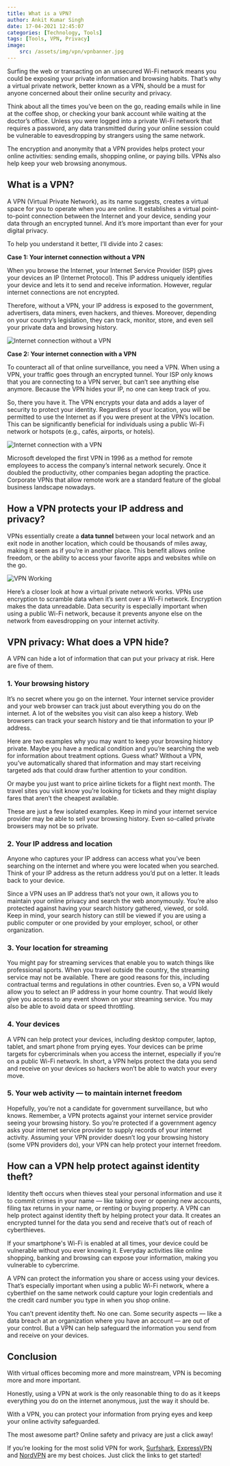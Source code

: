 ```yaml
---
title: What is a VPN?
author: Ankit Kumar Singh
date: 17-04-2021 12:45:07
categories: [Technology, Tools]
tags: [Tools, VPN, Privacy]
image:
    src: /assets/img/vpn/vpnbanner.jpg
---
```


Surfing the web or transacting on an unsecured Wi-Fi network means you could be exposing your private information and browsing habits. That’s why a virtual private network, better known as a VPN, should be a must for anyone concerned about their online security and privacy.

Think about all the times you’ve been on the go, reading emails while in line at the coffee shop, or checking your bank account while waiting at the doctor’s office. Unless you were logged into a private Wi-Fi network that requires a password, any data transmitted during your online session could be vulnerable to eavesdropping by strangers using the same network.

The encryption and anonymity that a VPN provides helps protect your online activities: sending emails, shopping online, or paying bills. VPNs also help keep your web browsing anonymous.

## What is a VPN?

A VPN (Virtual Private Network), as its name suggests, creates a virtual space for you to operate when you are online. It establishes a virtual point-to-point connection between the Internet and your device, sending your data through an encrypted tunnel. And it’s more important than ever for your digital privacy.

To help you understand it better, I’ll divide into 2 cases:

**Case 1: Your internet connection without a VPN**

When you browse the Internet, your Internet Service Provider (ISP) gives your devices an IP (Internet Protocol). This IP address uniquely identifies your device and lets it to send and receive information. However, regular internet connections are not encrypted.

Therefore, without a VPN, your IP address is exposed to the government, advertisers, data miners, even hackers, and thieves. Moreover, depending on your country’s legislation, they can track, monitor, store, and even sell your private data and browsing history.

![Internet connection without a VPN](/assets/img/vpn/internetwithoutvpn.jpg)

**Case 2: Your internet connection with a VPN**

To counteract all of that online surveillance, you need a VPN. When using a VPN, your traffic goes through an encrypted tunnel. Your ISP only knows that you are connecting to a VPN server, but can’t see anything else anymore. Because the VPN hides your IP, no one can keep track of you.

So, there you have it. The VPN encrypts your data and adds a layer of security to protect your identity. Regardless of your location, you will be permitted to use the Internet as if you were present at the VPN’s location. This can be significantly beneficial for individuals using a public Wi-Fi network or hotspots (e.g., cafés, airports, or hotels).

![Internet connection with a VPN](/assets/img/vpn/internetwithvpn.jpg)

Microsoft developed the first VPN in 1996 as a method for remote employees to access the company’s internal network securely. Once it doubled the productivity, other companies began adopting the practice. Corporate VPNs that allow remote work are a standard feature of the global business landscape nowadays.

## How a VPN protects your IP address and privacy?

VPNs essentially create a **data tunnel** between your local network and an exit node in another location, which could be thousands of miles away, making it seem as if you’re in another place. This benefit allows online freedom, or the ability to access your favorite apps and websites while on the go.

![VPN Working](/assets/img/vpn/vpnworking.png)

Here’s a closer look at how a virtual private network works. VPNs use encryption to scramble data when it’s sent over a Wi-Fi network. Encryption makes the data unreadable. Data security is especially important when using a public Wi-Fi network, because it prevents anyone else on the network from eavesdropping on your internet activity.

## VPN privacy: What does a VPN hide?

A VPN can hide a lot of information that can put your privacy at risk. Here are five of them.

### 1. Your browsing history

It’s no secret where you go on the internet. Your internet service provider and your web browser can track just about everything you do on the internet. A lot of the websites you visit can also keep a history. Web browsers can track your search history and tie that information to your IP address.

Here are two examples why you may want to keep your browsing history private. Maybe you have a medical condition and you’re searching the web for information about treatment options. Guess what? Without a VPN, you’ve automatically shared that information and may start receiving targeted ads that could draw further attention to your condition.

Or maybe you just want to price airline tickets for a flight next month. The travel sites you visit know you’re looking for tickets and they might display fares that aren’t the cheapest available.

These are just a few isolated examples. Keep in mind your internet service provider may be able to sell your browsing history. Even so-called private browsers may not be so private.

### 2. Your IP address and location

Anyone who captures your IP address can access what you’ve been searching on the internet and where you were located when you searched. Think of your IP address as the return address you’d put on a letter. It leads back to your device.

Since a VPN uses an IP address that’s not your own, it allows you to maintain your online privacy and search the web anonymously. You’re also protected against having your search history gathered, viewed, or sold. Keep in mind, your search history can still be viewed if you are using a public computer or one provided by your employer, school, or other organization.

### 3. Your location for streaming

You might pay for streaming services that enable you to watch things like professional sports. When you travel outside the country, the streaming service may not be available. There are good reasons for this, including contractual terms and regulations in other countries. Even so, a VPN would allow you to select an IP address in your home country. That would likely give you access to any event shown on your streaming service. You may also be able to avoid data or speed throttling.

### 4. Your devices

A VPN can help protect your devices, including desktop computer, laptop, tablet, and smart phone from prying eyes. Your devices can be prime targets for cybercriminals when you access the internet, especially if you’re on a public Wi-Fi network. In short, a VPN helps protect the data you send and receive on your devices so hackers won’t be able to watch your every move.

### 5. Your web activity — to maintain internet freedom

Hopefully, you’re not a candidate for government surveillance, but who knows. Remember, a VPN protects against your internet service provider seeing your browsing history. So you’re protected if a government agency asks your internet service provider to supply records of your internet activity. Assuming your VPN provider doesn’t log your browsing history (some VPN providers do), your VPN can help protect your internet freedom.

## How can a VPN help protect against identity theft?

Identity theft occurs when thieves steal your personal information and use it to commit crimes in your name — like taking over or opening new accounts, filing tax returns in your name, or renting or buying property. A VPN can help protect against identity theft by helping protect your data. It creates an encrypted tunnel for the data you send and receive that’s out of reach of cyberthieves.

If your smartphone's Wi-Fi is enabled at all times, your device could be vulnerable without you ever knowing it. Everyday activities like online shopping, banking and browsing can expose your information, making you vulnerable to cybercrime.

A VPN can protect the information you share or access using your devices. That’s especially important when using a public Wi-Fi network, where a cyberthief on the same network could capture your login credentials and the credit card number you type in when you shop online.

You can’t prevent identity theft. No one can. Some security aspects — like a data breach at an organization where you have an account — are out of your control. But a VPN can help safeguard the information you send from and receive on your devices.

## Conclusion

With virtual offices becoming more and more mainstream, VPN is becoming more and more important.

Honestly, using a VPN at work is the only reasonable thing to do as it keeps everything you do on the internet anonymous, just the way it should be.

With a VPN, you can protect your information from prying eyes and keep your online activity safeguarded.

The most awesome part? Online safety and privacy are just a click away!

If you’re looking for the most solid VPN for work, [Surfshark](https://surfshark.com/), [ExpressVPN](https://www.expressvpn.com/) and [NordVPN](https://nordvpn.com/) are my best choices. Just click the links to get started!
